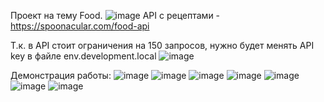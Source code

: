 Проект на тему Food.
![image](https://github.com/PrometheusOn/it-code-hw6-food/assets/113925723/8c5a91d9-204b-405f-90ac-2c4286a0c5d9)
API с рецептами - https://spoonacular.com/food-api

Т.к. в API стоит ограничения на 150 запросов, нужно будет менять API key в файле env.development.local
![image](https://github.com/PrometheusOn/it-code-hw6-food/assets/113925723/e47d94df-f826-4d6b-906a-53c88e90c456)

Демонстрация работы:
![image](https://github.com/PrometheusOn/it-code-hw6-food/assets/113925723/e6629194-2758-4dff-b2b5-fbca798125b9)
![image](https://github.com/PrometheusOn/it-code-hw6-food/assets/113925723/dac4f14e-5089-4a17-a8e0-43867b9ed652)
![image](https://github.com/PrometheusOn/it-code-hw6-food/assets/113925723/d82461b5-1a49-4e76-b628-0d5833fa3677)
![image](https://github.com/PrometheusOn/it-code-hw6-food/assets/113925723/798559d0-5d01-4fe8-87ba-dccc5413afbc)
![image](https://github.com/PrometheusOn/it-code-hw6-food/assets/113925723/2e5b6882-bb16-4770-8d1a-1dd8e4e223c6)
![image](https://github.com/PrometheusOn/it-code-hw6-food/assets/113925723/c5e1edf5-7ae2-4cad-a630-48778ee419db)
![image](https://github.com/PrometheusOn/it-code-hw6-food/assets/113925723/a5af7559-499d-4d26-ba14-a04385533903)



